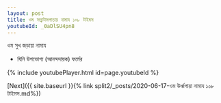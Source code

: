 ```yaml
---
layout: post
title: ওম সত্ত্বাটামপাতায় নামায ১০৮ টাইমস
youtubeId: _0aDlSU4pn8
---
```

 
 
 ওম সুখ জড়ায়া নামায  
 
 -  যিনি উপভোগ্য (আনন্দদায়ক) ফর্মের 
 
  
 
  
 
 
 
 
 
 


{% include youtubePlayer.html id=page.youtubeId %}
 
[Next]({{ site.baseurl }}{% link  split2/_posts/2020-06-17-ওম উর্ধ্বগায়া নামায ১০৮ টাইমস.md%})
 
